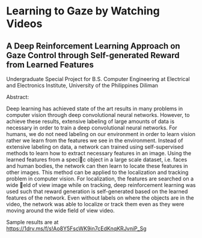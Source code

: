 # Learning to Gaze by Watching Videos
## A Deep Reinforcement Learning Approach on Gaze Control through Self-generated Reward from Learned Features

Undergraduate Special Project for B.S. Computer Engineering at Electrical and Electronics Institute, University of the Philippines Diliman

Abstract:

Deep learning has achieved state of the art results in many problems in computer vision through deep convolutional neural networks. However, to achieve these results, extensive labeling of large amounts of data is necessary in order to train a deep convolutional neural
networks. For humans, we do not need labeling on our environment in order to learn vision rather we learn from the features we see in the environment. Instead of extensive labeling on data, a network can trained using self-supervised methods to learn how to extract necessary features in an image. Using the learned features from a specic object in a large scale dataset, i.e. faces and human bodies, the network can then learn to locate these features in other images. This method can be applied to the localization and tracking problem in computer vision. For localization, the features are searched on a wide eld of view image while on tracking, deep reinforcement learning was used such that reward generation is self-generated based on the learned features of the network. Even without labels on where the objects are in the video, the network was able to localize or track them even as they were moving around the wide field of view video.

Sample results are at https://1drv.ms/f/s!Ao8Y5FscWK9in7cEdKnqKRJvniP_Sg
